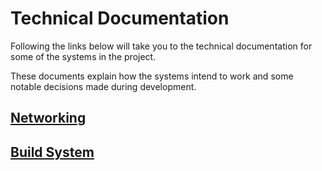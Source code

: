 ﻿# Technical Documentation

Following the links below will take you to the technical documentation for some of the systems in the project.

These documents explain how the systems intend to work and some notable decisions made during development.

## [Networking](TechnicalDocumentation/Networking.md)
## [Build System](TechnicalDocumentation/BuildSystem.md)